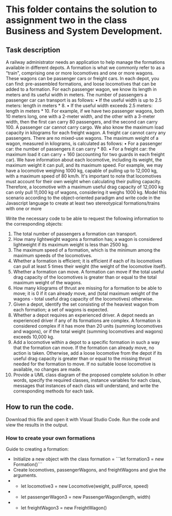 # This folder contains the solution to assignment two in the class Business and System Development. 
## Task description 
A railway administrator needs an application to help manage the formations available in different
depots. A formation is what we commonly refer to as a “train", comprising one or more
locomotives and one or more wagons. These wagons can be passenger cars or freight cars.
In each depot, you can find: pre-assembled formations, and loose locomotives that can be added
to a formation.
For each passenger wagon, we know its length in meters and its useful width in meters. The
number of passengers a passenger car can transport is as follows:
• If the useful width is up to 2.5 meters: length in meters * 8.
• If the useful width exceeds 2.5 meters: length in meters * 10.
For example, if we have two passenger wagons, both 10 meters long, one with a 2-meter width,
and the other with a 3-meter width, then the first can carry 80 passengers, and the second can
carry 100. A passenger car cannot carry cargo.
We also know the maximum load capacity in kilograms for each freight wagon. A freight car
cannot carry any passengers. There are no mixed-use wagons.
The maximum weight of a wagon, measured in kilograms, is calculated as follows:
• For a passenger car: the number of passengers it can carry * 80.
• For a freight car: the maximum load it can carry + 160 (accounting for two guards in each
freight car).
We have information about each locomotive, including its weight, the maximum weight it can pull,
and its maximum speed. For example, we may have a locomotive weighing 1000 kg, capable of
pulling up to 12,000 kg, with a maximum speed of 80 km/h. It's important to note that
locomotives must account for their own weight when calculating their pulling capacity. Therefore,
a locomotive with a maximum useful drag capacity of 12,000 kg can only pull 11,000 kg of
wagons, considering it weighs 1000 kg.
Model this scenario according to the object-oriented paradigm and write code in the Javascript
language to create at least two stereotypical formations/trains with one or more

Write the necessary code to be able to request the following information to the corresponding
objects:
1. The total number of passengers a formation can transport.
2. How many lightweight wagons a formation has; a wagon is considered lightweight if its
maximum weight is less than 2500 kg.
3. The maximum speed of a formation, which is the minimum among the maximum speeds of
the locomotives.
4. Whether a formation is efficient; it is efficient if each of its locomotives can pull at least 5 times
their weight (the weight of the locomotive itself).
5. Whether a formation can move. A formation can move if the total useful drag capacity of the
locomotives is greater than or equal to the total maximum weight of the wagons.
6. How many kilograms of thrust are missing for a formation to be able to move; it is 0 if it can
already move, and (total maximum weight of the wagons - total useful drag capacity of the
locomotives) otherwise.
7. Given a depot, identify the set consisting of the heaviest wagon from each formation; a set of
wagons is expected.
8. Whether a depot requires an experienced driver. A depot needs an experienced driver if any of
its formations are complex. A formation is considered complex if it has more than 20 units
(summing locomotives and wagons), or if the total weight (summing locomotives and wagons)
exceeds 10,000 kg.
9. Add a locomotive within a depot to a specific formation in such a way that the formation can
move. If the formation can already move, no action is taken. Otherwise, add a loose
locomotive from the depot if its useful drag capacity is greater than or equal to the missing
thrust needed for the formation to move. If no suitable loose locomotive is available, no
changes are made.
10. Provide a UML class diagram of the proposed complete solution
In other words, specify the required classes, instance variables for each class, messages that
instances of each class will understand, and write the corresponding methods for each task.

## How to run the code.
Download this file and open it with Visual Studio Code. 
Run the code and view the results in the output. 
### How to create your own formations
Guide to creating a formation:
- Initialize a new object with the class formation = ´´´let formation3 = new Formation()´´´
- Create locomotives, passengerWagons, and freightWagons and give the arguments. 
- - let locomotive3 = new Locomotive(weight, pullForce, speed)
- - let passengerWagon3 = new PassengerWagon(length, width)
- - let freightWagon3 = new FreightWagon()
